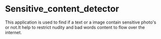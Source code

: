 # Sensitive_content_detector
This application is used to find if a text or a image contain sensitive photo's or not.It help to restrict nudity and bad words content to flow over the internet.
